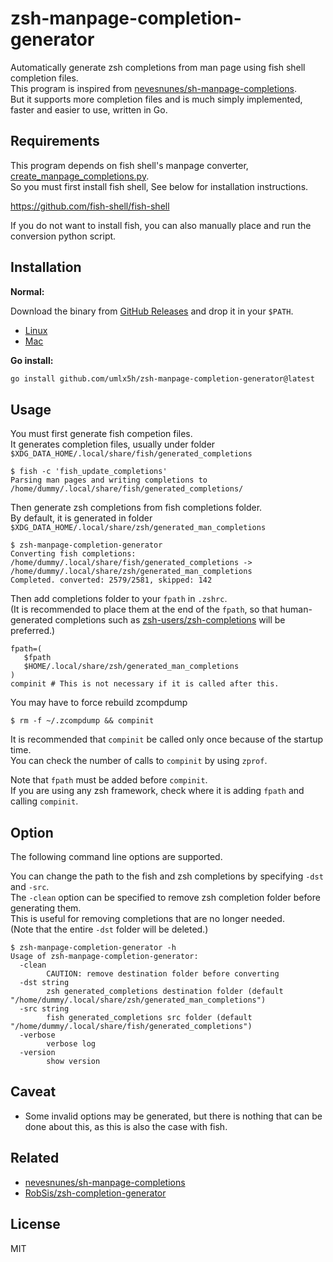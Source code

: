# zsh-manpage-completion-generator

Automatically generate zsh completions from man page using fish shell completion files.  
This program is inspired from [nevesnunes/sh-manpage-completions](https://github.com/nevesnunes/sh-manpage-completions).  
But it supports more completion files and is much simply implemented, faster and easier to use, written in Go.

## Requirements

This program depends on fish shell's manpage converter, [create_manpage_completions.py](https://github.com/fish-shell/fish-shell/blob/master/share/tools/create_manpage_completions.py).  
So you must first install fish shell, See below for installation instructions.

https://github.com/fish-shell/fish-shell

If you do not want to install fish, you can also manually place and run the conversion python script.

## Installation

**Normal:**

Download the binary from [GitHub Releases][release] and drop it in your `$PATH`.

- [Linux][release]
- [Mac][release]

**Go install:**

```bash
go install github.com/umlx5h/zsh-manpage-completion-generator@latest
```

## Usage

You must first generate fish competion files.  
It generates completion files, usually under folder `$XDG_DATA_HOME/.local/share/fish/generated_completions`

```console
$ fish -c 'fish_update_completions'
Parsing man pages and writing completions to /home/dummy/.local/share/fish/generated_completions/
```

Then generate zsh completions from fish completions folder.  
By default, it is generated in folder `$XDG_DATA_HOME/.local/share/zsh/generated_man_completions`

```console
$ zsh-manpage-completion-generator
Converting fish completions: /home/dummy/.local/share/fish/generated_completions -> /home/dummy/.local/share/zsh/generated_man_completions
Completed. converted: 2579/2581, skipped: 142
```

Then add completions folder to your `fpath` in `.zshrc`.  
(It is recommended to place them at the end of the `fpath`, so that human-generated completions such as [zsh-users/zsh-completions](https://github.com/zsh-users/zsh-completions) will be preferred.)

```
fpath=(
   $fpath
   $HOME/.local/share/zsh/generated_man_completions
)
compinit # This is not necessary if it is called after this.
```

You may have to force rebuild zcompdump
```console
$ rm -f ~/.zcompdump && compinit
```

It is recommended that `compinit` be called only once because of the startup time.  
You can check the number of calls to `compinit` by using `zprof`.

Note that `fpath` must be added before `compinit`.  
If you are using any zsh framework, check where it is adding `fpath` and calling `compinit`.

## Option

The following command line options are supported.

You can change the path to the fish and zsh completions by specifying `-dst` and `-src`.  
The `-clean` option can be specified to remove zsh completion folder before generating them.  
This is useful for removing completions that are no longer needed.  
(Note that the entire `-dst` folder will be deleted.)

```console
$ zsh-manpage-completion-generator -h
Usage of zsh-manpage-completion-generator:
  -clean
        CAUTION: remove destination folder before converting
  -dst string
        zsh generated_completions destination folder (default "/home/dummy/.local/share/zsh/generated_man_completions")
  -src string
        fish generated_completions src folder (default "/home/dummy/.local/share/fish/generated_completions")
  -verbose
        verbose log
  -version
        show version
```

## Caveat

- Some invalid options may be generated, but there is nothing that can be done about this, as this is also the case with fish.

## Related

- [nevesnunes/sh-manpage-completions](https://github.com/nevesnunes/sh-manpage-completions)
- [RobSis/zsh-completion-generator](https://github.com/RobSis/zsh-completion-generator)

## License

MIT

[release]: https://github.com/umlx5h/zsh-manpage-completion-generator/releases/latest
